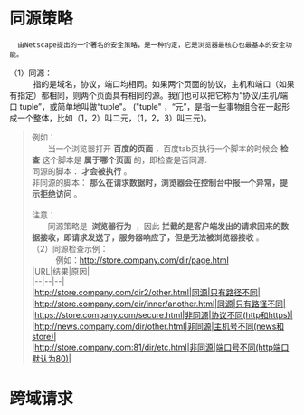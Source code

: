 # 同源策略
      由Netscape提出的一个著名的安全策略，是一种约定，它是浏览器最核心也最基本的安全功能。
（1）同源：<br>
&emsp;&emsp;&emsp;指的是域名，协议，端口均相同。如果两个页面的协议，主机和端口（如果有指定）都相同，则两个页面具有相同的源。我们也可以把它称为“协议/主机/端口 tuple”，或简单地叫做“tuple"。 ("tuple" ，“元”，是指一些事物组合在一起形成一个整体，比如（1，2）叫二元，（1，2，3）叫三元)。
> 例如：<br>
&emsp;&emsp;当一个浏览器打开&nbsp;**百度的页面**&nbsp;，百度tab页执行一个脚本的时候会&nbsp;**检查**&nbsp;这个脚本是&nbsp;**属于哪个页面**&nbsp;的，即检查是否同源.<br>
同源的脚本：&nbsp;**才会被执行**&nbsp;。<br>
非同源的脚本：&nbsp;**那么在请求数据时，浏览器会在控制台中报一个异常，提示拒绝访问**&nbsp;。<br><br>
注意：<br>
&emsp;&emsp;同源策略是&nbsp; **浏览器行为** &nbsp;，因此&nbsp;**拦截的是客户端发出的请求回来的数据接收，即请求发送了，服务器响应了，但是无法被浏览器接收**&nbsp;。<br>
（2）同源检查示例：<br>
&emsp;&emsp;&emsp;例如：http://store.company.com/dir/page.html<br>
|URL|结果|原因|<br>
|--|--|--|<br>
|http://store.company.com/dir2/other.html|同源|只有路径不同|<br>
|http://store.company.com/dir/inner/another.html|同源|只有路径不同|<br>
|https://store.company.com/secure.html|非同源|协议不同(http和https)|<br>
|http://news.company.com/dir/other.html|非同源|主机号不同(news和store)|<br>
|http://store.company.com:81/dir/etc.html|非同源|端口号不同(http端口默认为80)|
# 跨域请求
        
